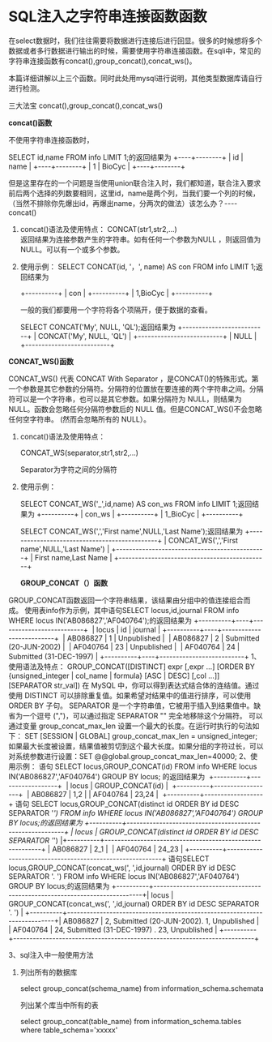 # SQL注入之字符串连接函数函数

在select数据时，我们往往需要将数据进行连接后进行回显。很多的时候想将多个数据或者多行数据进行输出的时候，需要使用字符串连接函数。在sqli中，常见的字符串连接函数有concat(),group_concat(),concat_ws()。

本篇详细讲解以上三个函数。同时此处用mysql进行说明，其他类型数据库请自行进行检测。

三大法宝 concat(),group_concat(),concat_ws()

 

**concat()函数**

不使用字符串连接函数时，

SELECT id,name FROM info LIMIT 1;的返回结果为
+----+--------+
| id | name   |
+----+--------+
|  1 | BioCyc |
+----+--------+

但是这里存在的一个问题是当使用union联合注入时，我们都知道，联合注入要求前后两个选择的列数要相同，这里id，name是两个列，当我们要一个列的时候，（当然不排除你先爆出id，再爆出name，分两次的做法）该怎么办？----concat()

 

1. concat()语法及使用特点：
   CONCAT(str1,str2,…)                       
   返回结果为连接参数产生的字符串。如有任何一个参数为NULL ，则返回值为 NULL。可以有一个或多个参数。

2. 使用示例：
   SELECT CONCAT(id, '，', name) AS con FROM info LIMIT 1;返回结果为

   +----------+
   | con      |
   +----------+
   | 1,BioCyc |
   +----------+

   一般的我们都要用一个字符将各个项隔开，便于数据的查看。

    

   SELECT CONCAT('My', NULL, 'QL');返回结果为
   +--------------------------+
   | CONCAT('My', NULL, 'QL') |
   +--------------------------+
   | NULL                     |
   +--------------------------+

**CONCAT_WS()函数**

CONCAT_WS() 代表 CONCAT With Separator ，是CONCAT()的特殊形式。第一个参数是其它参数的分隔符。分隔符的位置放在要连接的两个字符串之间。分隔符可以是一个字符串，也可以是其它参数。如果分隔符为 NULL，则结果为 NULL。函数会忽略任何分隔符参数后的 NULL 值。但是CONCAT_WS()不会忽略任何空字符串。 (然而会忽略所有的 NULL）。

 

1. concat()语法及使用特点：

   CONCAT_WS(separator,str1,str2,…)

   Separator为字符之间的分隔符

2. 使用示例：

   SELECT CONCAT_WS('_',id,name) AS con_ws FROM info LIMIT 1;返回结果为
   +----------+
   | con_ws   |
   +----------+
   | 1_BioCyc |
   +----------+

   SELECT CONCAT_WS(',','First name',NULL,'Last Name');返回结果为
   +----------------------------------------------+
   | CONCAT_WS(',','First name',NULL,'Last Name') |
   +----------------------------------------------+
   | First name,Last Name                         |
   +----------------------------------------------+

    

   **GROUP_CONCAT（）函数**

    

GROUP_CONCAT函数返回一个字符串结果，该结果由分组中的值连接组合而成。
使用表info作为示例，其中语句SELECT locus,id,journal FROM info WHERE locus IN('AB086827','AF040764');的返回结果为
​                   +----------+----+--------------------------+
​                    | locus    | id | journal                  |
​                    +----------+----+--------------------------+
​                    | AB086827 |  1 | Unpublished              |
​                    | AB086827 |  2 | Submitted (20-JUN-2002)  |
​                    | AF040764 | 23 | Unpublished              |
​                    | AF040764 | 24 | Submitted (31-DEC-1997)  |
​                    +----------+----+--------------------------+
1、使用语法及特点：
GROUP_CONCAT([DISTINCT] expr [,expr ...]
[ORDER BY {unsigned_integer | col_name | formula} [ASC | DESC] [,col ...]]
[SEPARATOR str_val])
在 MySQL 中，你可以得到表达式结合体的连结值。通过使用 DISTINCT 可以排除重复值。如果希望对结果中的值进行排序，可以使用 ORDER BY 子句。
SEPARATOR 是一个字符串值，它被用于插入到结果值中。缺省为一个逗号 (",")，可以通过指定 SEPARATOR "" 完全地移除这个分隔符。
可以通过变量 group_concat_max_len 设置一个最大的长度。在运行时执行的句法如下： SET [SESSION | GLOBAL] group_concat_max_len = unsigned_integer;
如果最大长度被设置，结果值被剪切到这个最大长度。如果分组的字符过长，可以对系统参数进行设置：SET @@global.group_concat_max_len=40000;
2、使用示例：
语句 SELECT locus,GROUP_CONCAT(id) FROM info WHERE locus IN('AB086827','AF040764') GROUP BY locus; 的返回结果为
​       +----------+------------------+
​       | locus    | GROUP_CONCAT(id) |
​      +----------+------------------+
​       | AB086827 | 1,2              |
​       | AF040764 | 23,24            |
​      +----------+------------------+
语句 SELECT locus,GROUP_CONCAT(distinct id ORDER BY id DESC SEPARATOR '_') FROM info WHERE locus IN('AB086827','AF040764') GROUP BY locus;的返回结果为
​      +----------+----------------------------------------------------------+
​      | locus    | GROUP_CONCAT(distinct id ORDER BY id DESC SEPARATOR '_') |
​      +----------+----------------------------------------------------------+
​     | AB086827 | 2_1                                                      |
​     | AF040764 | 24_23                                                    |
​     +----------+----------------------------------------------------------+
语句SELECT locus,GROUP_CONCAT(concat_ws(', ',id,journal) ORDER BY id DESC SEPARATOR '. ') FROM info WHERE locus IN('AB086827','AF040764') GROUP BY locus;的返回结果为
​     +----------+--------------------------------------------------------------------------+
​     | locus    | GROUP_CONCAT(concat_ws(', ',id,journal) ORDER BY id DESC SEPARATOR '. ') |
​    +----------+--------------------------------------------------------------------------+
​     | AB086827 | 2, Submitted (20-JUN-2002). 1, Unpublished                               |
​     | AF040764 | 24, Submitted (31-DEC-1997) . 23, Unpublished                            |
​    +----------+--------------------------------------------------------------------------+

3、sql注入中一般使用方法

1. 列出所有的数据库

   select group_concat(schema_name) from information_schema.schemata

   列出某个库当中所有的表

   select group_concat(table_name) from information_schema.tables where table_schema='xxxxx'